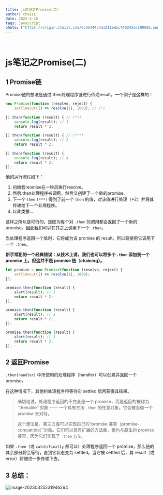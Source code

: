 ```yaml
---
title: js笔记之Promise(二)
author: chaizz
date: 2023-3-25
tags: JavaScript
photo: ["https://origin.chaizz.com/ec55444c4a1211edac740242ac190002.png"]
---
```


​          

<!--more-->

# js笔记之Promise(二)

## 1 Promise链

Promise链的想法是通过.then处理程序链进行传递result。一个例子是这样的：

```js
new Promise(function (resolve, reject) {
    setTimeout(() => resolve(1), 1000); // (*)
    
}).then(function (result) { // (**)
    console.log(result); // 1
    return result * 2;
    
}).then(function (result) { // (***)
    console.log(result); // 2
    return result * 2;
    
}).then(function (result) {
    console.log(result); // 4
    return result * 2;
});
```



他的运行流程如下：

1. 初始程reomise在一秒后执行resolve。
2. 然后.then处理程序被调用，然后又创建了一个新的promise.
3. 下一个 `then` `(***)` 得到了前一个 `then` 的值，对该值进行处理（*2）并将其传递给下一个处理程序。
4. 以此类推...

这样之所以是可行的，是因为每个对 `.then` 的调用都会返回了一个新的 promise，因此我们可以在其之上调用下一个 `.then`。

当处理程序返回一个值时，它将成为该 promise 的 result，所以将使用它调用下一个 `.then`。

**新手常犯的一个经典错误：从技术上讲，我们也可以将多个 `.then` 添加到一个 promise 上。但这并不是 promise 链（chaining）。**

```js
let promise = new Promise(function (resolve, reject) {
    setTimeout(() => resolve(1), 1000);
});

promise.then(function (result) {
    alert(result); // 1
    return result * 2;
});

promise.then(function (result) {
    alert(result); // 1
    return result * 2;
});

promise.then(function (result) {
    alert(result); // 1
    return result * 2;
});
```



## 2 返回Promise

`.then(handler)` 中所使用的处理程序（handler）可以创建并返回一个 promise。

在这种情况下，其他的处理程序将等待它 settled 后再获得其结果。 

> 确切地说，处理程序返回的不完全是一个 promise，而是返回的被称为 “thenable” 对象 —— 一个具有方法 `.then` 的任意对象。它会被当做一个 promise 来对待。
>
> 这个想法是，第三方库可以实现自己的“promise 兼容（promise-compatible）”对象。它们可以具有扩展的方法集，但也与原生的 promise 兼容，因为它们实现了 `.then` 方法。



如果 `.then`（或 `catch/finally` 都可以）处理程序返回一个 promise，那么链的其余部分将会等待，直到它状态变为 settled。当它被 settled 后，其 result（或 error）将被进一步传递下去。



## 3 总结：

![image-20230325231946264](https://origin.chaizz.com/tc/image-20230325231946264.png)















